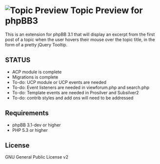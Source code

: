 ![Topic Preview](http://orcamx.vlexofree.com/forum/images/search.png "Topic Preview") Topic Preview for phpBB3
========================

This is an extension for phpBB 3.1 that will display an excerpt from the first post of a topic when the user hovers their mouse over the topic title, in the form of a pretty jQuery Tooltip.

STATUS
------
* ACP module is complete
* Migrations is complete
* To-do: UCP module or UCP events are needed
* To-do: Event listeners are needed in viewforum.php and search.php
* To-do: Template events are needed in Prosilver and Subsilver2
* To-do: contrib styles and add ons will need to be addressed


Requirements
------------

* phpBB 3.1-dev or higher
* PHP 5.3 or higher

License
-------

GNU General Public License v2